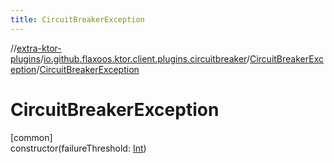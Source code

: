 ```yaml
---
title: CircuitBreakerException
---
```


//[extra-ktor-plugins](../../../index.md)/[io.github.flaxoos.ktor.client.plugins.circuitbreaker](../index.md)/[CircuitBreakerException](index.md)/[CircuitBreakerException](-circuit-breaker-exception.md)

# CircuitBreakerException

[common]\
constructor(failureThreshold: [Int](https://kotlinlang.org/api/latest/jvm/stdlib/kotlin/-int/index.md))




